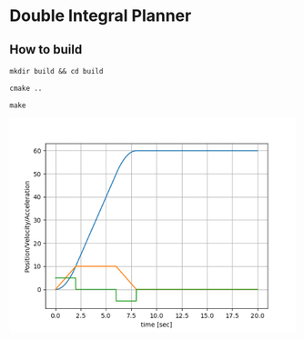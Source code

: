 # Double Integral Planner

## How to build

```
mkdir build && cd build
```

```
cmake ..
```

```
make
```

<img src="Double Integral Planner/fig/Figure_1.png">

